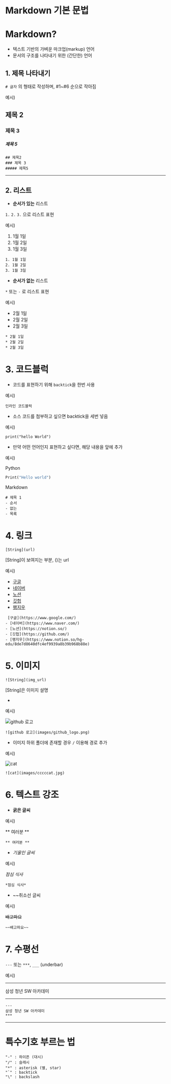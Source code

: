 # **Markdown** 기본 문법

# Markdown?
* 텍스트 기반의 가벼운 마크업(markup) 언어 
* 문서의 구조를 나타내기 위한 (간단한) 언어

## 1. 제목 나타내기

`# 글자` 의 형태로 작성하며, #1~#6 순으로 작아짐


예시)
## 제목 2
### 제목 3
##### 제목 5

```
## 제목2
### 제목 3
##### 제목5
```

---

## 2. 리스트

* **순서가 있는** 리스트

`1.` `2.` `3.` 으로 리스트 표현

예시)
1. 1월 1일
2. 1월 2일
3. 1월 3일
```
1. 1월 1일
2. 1월 2일
3. 1월 3일
```

* **순서가 없는** 리스트

`*` 또는 `-` 로 리스트 표현

예시)
* 2월 1일
* 2월 2일
* 2월 3일
```
* 2월 1일
* 2월 2일
* 2월 3일
```


# 3. 코드블럭

* 코드를 표현하기 위해 `backtick`을 한번 사용

예시)

`인라인 코드블럭`


* 소스 코드를 첨부하고 싶으면 backtick을 세번 넣음

예시) 

```
print("hello World") 
```
* 만약 어떤 언어인지 표현하고 싶다면, 해당 내용을 앞에 추가

예시)

Python
``` Python
Print("Hello world")
```
Markdown
```MD
# 제목 1
- 순서
- 없는
- 목록
```

# 4. 링크
```
[String](url)
```
[String]이 보여지는 부분, ()는 url

예시)

- [구글](https://www.google.com/)
- [네이버](https://www.naver.com/)
- [노션](https://notion.so/)
- [깃헙](https://github.com/)
- [팽지우](https://www.notion.so/hg-edu/8de7d8640dfc4ef9939a8b39b968b88e)

```
 [구글](https://www.google.com/)
- [네이버](https://www.naver.com/)
- [노션](https://notion.so/)
- [깃헙](https://github.com/)
- [팽지우](https://www.notion.so/hg-edu/8de7d8640dfc4ef9939a8b39b968b88e)
```

# 5. 이미지
```
![String](img_url)
```
[String]은 이미지 설명

 * 

예시)

![github 로고](github_logo.png)

```
![github 로고](images/github_logo.png)
```

* 이미지 하위 폴더에 존재할 경우 `/` 이용해 경로 추가

예시)

![cat](images/cccccat.jpg)

```
![cat](images/cccccat.jpg)
```

# 6. 텍스트 강조

* **굵은 글씨**

예시)

** 여러분 **
```
** 여러분 **
```

* *기울인 글씨*

예시)

*점심 식사*
```
*점심 식사*
```

* ~~취소선 글씨

예시)

~~배고파요~~
```
~~배고파요~~
```

# 7. 수평선

`---` 또는 `***`, `___` (underbar)

예시)

---
삼성 청년 SW 아카데미
***

```
---
삼성 청년 SW 아카데미
***
```

---
# 특수기호 부르는 법

```
"-" : 하이픈 (대시)
"/" : 슬래시
"*" : asterisk (별, star)
"`" : backtick
"\" : backslash
```
